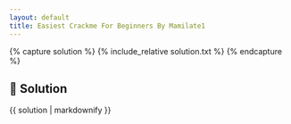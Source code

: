 ```yaml
---
layout: default
title: Easiest Crackme For Beginners By Mamilate1
---
```


{% capture solution %}
{% include_relative solution.txt %}
{% endcapture %}

## 📝 Solution

{{ solution | markdownify }}
